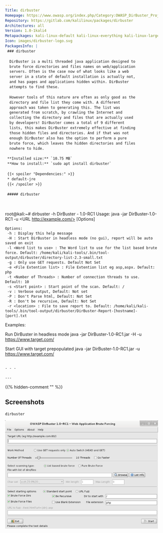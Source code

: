 ```yaml
---
Title: dirbuster
Homepage: https://www.owasp.org/index.php/Category:OWASP_DirBuster_Project
Repository: https://gitlab.com/kalilinux/packages/dirbuster
Architectures: all
Version: 1.0-1kali4
Metapackages: kali-linux-default kali-linux-everything kali-linux-large kali-tools-web 
Icon: images/dirbuster-logo.svg
PackagesInfo: |
 ### dirbuster
 
  DirBuster is a multi threaded java application designed to
  brute force directories and files names on web/application
  servers. Often is the case now of what looks like a web
  server in a state of default installation is actually not,
  and has pages and applications hidden within. DirBuster
  attempts to find these.
   
  However tools of this nature are often as only good as the
  directory and file list they come with. A different
  approach was taken to generating this. The list was
  generated from scratch, by crawling the Internet and
  collecting the directory and files that are actually used
  by developers! DirBuster comes a total of 9 different
  lists, this makes DirBuster extremely effective at finding
  those hidden files and directories. And if that was not
  enough DirBuster also has the option to perform a pure
  brute force, which leaves the hidden directories and files
  nowhere to hide.
 
 **Installed size:** `10.75 MB`  
 **How to install:** `sudo apt install dirbuster`  
 
 {{< spoiler "Dependencies:" >}}
 * default-jre
 {{< /spoiler >}}
 
 ##### dirbuster
 
 
 ```
 root@kali:~# dirbuster -h
 DirBuster - 1.0-RC1
 Usage: java -jar DirBuster-1.0-RC1 -u <URL http://example.com/> [Options]
 
 	Options:
 	 -h : Display this help message
 	 -H : Start DirBuster in headless mode (no gui), report will be auto saved on exit
 	 -l <Word list to use> : The Word list to use for the list based brute force. Default: /home/kali/kali-tools/.bin/tool-output/dirbuster/directory-list-2.3-small.txt
 	 -g : Only use GET requests. Default Not Set
 	 -e <File Extention list> : File Extention list eg asp,aspx. Default: php
 	 -t <Number of Threads> : Number of connection threads to use. Default: 10
 	 -s <Start point> : Start point of the scan. Default: /
 	 -v : Verbose output, Default: Not set
 	 -P : Don't Parse html, Default: Not Set
 	 -R : Don't be recursive, Default: Not Set
 	 -r <location> : File to save report to. Default: /home/kali/kali-tools/.bin/tool-output/dirbuster/DirBuster-Report-[hostname]-[port].txt
 
 Examples:
 
 Run DirBuster in headless mode
 java -jar DirBuster-1.0-RC1.jar -H -u https://www.target.com/
 
 Start GUI with target prepopulated
 java -jar DirBuster-1.0-RC1.jar -u https://www.target.com/
 ```
 
 - - -
 
---
```

{{% hidden-comment "<!--Do not edit anything above this line-->" %}}

## Screenshots

```
dirbuster
```

![dirbuster](images/dirbuster.png)
